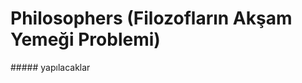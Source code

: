 # Philosophers (Filozofların Akşam Yemeği Problemi)

##### yapılacaklar

<!-- - max_eat e ulaşıldı mı -->
<!-- - tek filozofun çıktısı -->
<!-- - all_death değiştikten sonra tüm döngüler sonlansın -->